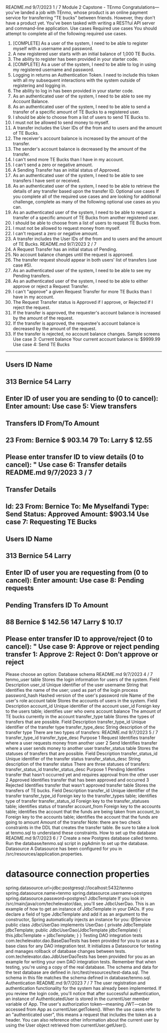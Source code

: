 README.md 9/7/2023
1 / 7
Module 2 Capstone - TEnmo
Congratulations—you've landed a job with TEnmo, whose product is an online payment service for
transferring "TE bucks" between friends. However, they don't have a product yet. You've been tasked with
writing a RESTful API server and command-line application.
Use cases
Required use cases
You should attempt to complete all of the following required use cases.
1. [COMPLETE] As a user of the system, I need to be able to register myself with a username and
password.
1. A new registered user starts with an initial balance of 1,000 TE Bucks.
2. The ability to register has been provided in your starter code.
2. [COMPLETE] As a user of the system, I need to be able to log in using my registered username and
password.
1. Logging in returns an Authentication Token. I need to include this token with all my subsequent
interactions with the system outside of registering and logging in.
2. The ability to log in has been provided in your starter code.
3. As an authenticated user of the system, I need to be able to see my Account Balance.
4. As an authenticated user of the system, I need to be able to send a transfer of a specific amount of TE
Bucks to a registered user.
1. I should be able to choose from a list of users to send TE Bucks to.
2. I must not be allowed to send money to myself.
3. A transfer includes the User IDs of the from and to users and the amount of TE Bucks.
4. The receiver's account balance is increased by the amount of the transfer.
5. The sender's account balance is decreased by the amount of the transfer.
6. I can't send more TE Bucks than I have in my account.
7. I can't send a zero or negative amount.
8. A Sending Transfer has an initial status of Approved.
5. As an authenticated user of the system, I need to be able to see transfers I have sent or received.
6. As an authenticated user of the system, I need to be able to retrieve the details of any transfer based
upon the transfer ID.
Optional use cases
If you complete all of the required use cases and are looking for additional challenge, complete as many of
the following optional use cases as you can.
7. As an authenticated user of the system, I need to be able to request a transfer of a specific amount of
TE Bucks from another registered user.
1. I should be able to choose from a list of users to request TE Bucks from.
2. I must not be allowed to request money from myself.
3. I can't request a zero or negative amount.
4. A transfer includes the User IDs of the from and to users and the amount of TE Bucks.
README.md 9/7/2023
2 / 7
5. A Request Transfer has an initial status of Pending.
6. No account balance changes until the request is approved.
7. The transfer request should appear in both users' list of transfers (use case #5).
8. As an authenticated user of the system, I need to be able to see my Pending transfers.
9. As an authenticated user of the system, I need to be able to either approve or reject a Request Transfer.
1. I can't "approve" a given Request Transfer for more TE Bucks than I have in my account.
2. The Request Transfer status is Approved if I approve, or Rejected if I reject the request.
3. If the transfer is approved, the requester's account balance is increased by the amount of the
request.
4. If the transfer is approved, the requestee's account balance is decreased by the amount of the
request.
5. If the transfer is rejected, no account balance changes.
Sample screens
Use case 3: Current balance
Your current account balance is: $9999.99
Use case 4: Send TE Bucks
-------------------------------------------
Users
ID Name
-------------------------------------------
313 Bernice
54 Larry
---------
Enter ID of user you are sending to (0 to cancel):
Enter amount:
Use case 5: View transfers
-------------------------------------------
Transfers
ID From/To Amount
-------------------------------------------
23 From: Bernice $ 903.14
79 To: Larry $ 12.55
---------
Please enter transfer ID to view details (0 to cancel): "
Use case 6: Transfer details
README.md 9/7/2023
3 / 7
--------------------------------------------
Transfer Details
--------------------------------------------
 Id: 23
 From: Bernice
 To: Me Myselfandi
 Type: Send
 Status: Approved
 Amount: $903.14
Use case 7: Requesting TE Bucks
-------------------------------------------
Users
ID Name
-------------------------------------------
313 Bernice
54 Larry
---------
Enter ID of user you are requesting from (0 to cancel):
Enter amount:
Use case 8: Pending requests
-------------------------------------------
Pending Transfers
ID To Amount
-------------------------------------------
88 Bernice $ 142.56
147 Larry $ 10.17
---------
Please enter transfer ID to approve/reject (0 to cancel): "
Use case 9: Approve or reject pending transfer
1: Approve
2: Reject
0: Don't approve or reject
---------
Please choose an option:
Database schema
README.md 9/7/2023
4 / 7
tenmo_user table
Stores the login information for users of the system.
Field Description
user_id Unique identifier of the user
username String that identifies the name of the user; used as part of the login process
password_hash Hashed version of the user's password
role Name of the user's role
account table
Stores the accounts of users in the system.
Field Description
account_id Unique identifier of the account
user_id Foreign key to the users table; identifies user who owns account
balance The amount of TE bucks currently in the account
transfer_type table
Stores the types of transfers that are possible.
Field Description
transfer_type_id Unique identifier of the transfer type
transfer_type_desc String description of the transfer type
There are two types of transfers:
README.md 9/7/2023
5 / 7
transfer_type_id transfer_type_desc Purpose
1 Request
Identifies transfer where a user requests money from
another user
2 Send
Identifies transfer where a user sends money to another
user
transfer_status table
Stores the statuses of transfers that are possible.
Field Description
transfer_status_id Unique identifier of the transfer status
transfer_status_desc String description of the transfer status
There are three statuses of transfers:
transfer_status_id transfer_status_desc Purpose
1 Pending
Identifies transfer that hasn't occurred yet and
requires approval from the other user
2 Approved
Identifies transfer that has been approved and
occurred
3 Rejected Identifies transfer that wasn't approved
transfer table
Stores the transfers of TE bucks.
Field Description
transfer_id Unique identifier of the transfer
transfer_type_id Foreign key to the transfer_types table; identifies type of transfer
transfer_status_id Foreign key to the transfer_statuses table; identifies status of transfer
account_from
Foreign key to the accounts table; identifies the account that the funds are
being taken from
account_to
Foreign key to the accounts table; identifies the account that the funds are
going to
amount Amount of the transfer
Note: there are two check constraints in the DDL that creates the transfer table. Be sure to take a
look at tenmo.sql to understand these constraints.
How to set up the database
README.md 9/7/2023
6 / 7
Create a new Postgres database called tenmo. Run the database/tenmo.sql script in pgAdmin to set up the
database.
Datasource
A Datasource has been configured for you in /src/resources/application.properties.
# datasource connection properties
spring.datasource.url=jdbc:postgresql://localhost:5432/tenmo
spring.datasource.name=tenmo
spring.datasource.username=postgres
spring.datasource.password=postgres1
JdbcTemplate
If you look in /src/main/java/com/techelevator/dao, you'll see JdbcUserDao. This is an example of how
to get an instance of JdbcTemplate in your DAOs. If you declare a field of type JdbcTemplate and add it as
an argument to the constructor, Spring automatically injects an instance for you:
@Service
public class JdbcUserDao implements UserDao {
 private JdbcTemplate jdbcTemplate;
 public JdbcUserDao(JdbcTemplate jdbcTemplate) {
 this.jdbcTemplate = jdbcTemplate;
 }
}
Testing
DAO integration tests
com.techelevator.dao.BaseDaoTests has been provided for you to use as a base class for any DAO
integration test. It initializes a Datasource for testing and manages rollback of database changes between
tests.
com.techelevator.dao.JdbUserDaoTests has been provided for you as an example for writing your own
DAO integration tests.
Remember that when testing, you're using a copy of the real database. The schema and data for the test
database are defined in /src/test/resources/test-data.sql. The schema in this file matches the schema
defined in database/tenmo.sql.
Authentication
README.md 9/7/2023
7 / 7
The user registration and authentication functionality for the system has already been implemented. If you
review the login code, you'll notice that after successful authentication, an instance of AuthenticatedUser is
stored in the currentUser member variable of App. The user's authorization token—meaning JWT—can be
accessed from App as currentUser.getToken().
When the use cases refer to an "authenticated user", this means a request that includes the token as a header.
You can also reference other information about the current user by using the User object retrieved from
currentUser.getUser().
